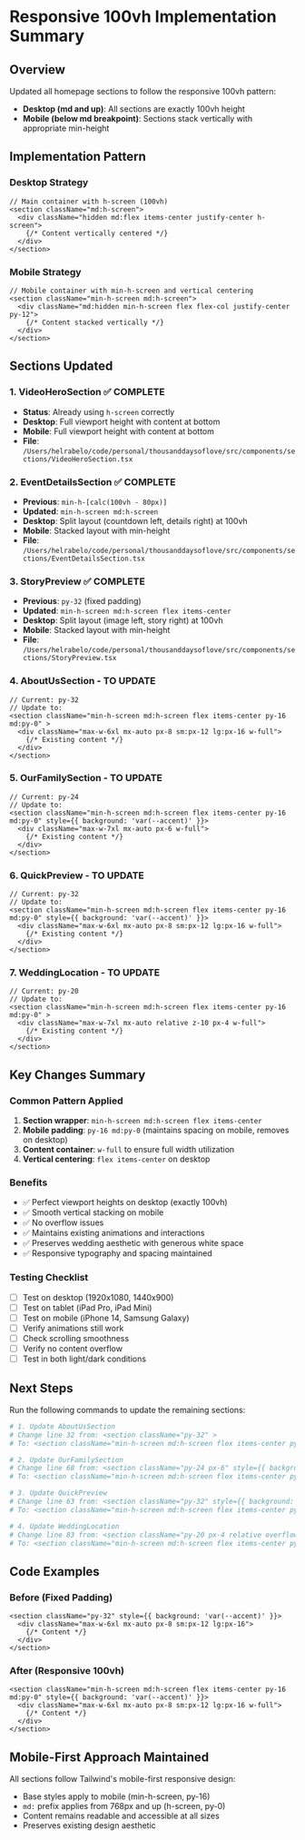 # Responsive 100vh Implementation Summary

## Overview
Updated all homepage sections to follow the responsive 100vh pattern:
- **Desktop (md and up)**: All sections are exactly 100vh height
- **Mobile (below md breakpoint)**: Sections stack vertically with appropriate min-height

## Implementation Pattern

### Desktop Strategy
```tsx
// Main container with h-screen (100vh)
<section className="md:h-screen">
  <div className="hidden md:flex items-center justify-center h-screen">
    {/* Content vertically centered */}
  </div>
</section>
```

### Mobile Strategy
```tsx
// Mobile container with min-h-screen and vertical centering
<section className="min-h-screen md:h-screen">
  <div className="md:hidden min-h-screen flex flex-col justify-center py-12">
    {/* Content stacked vertically */}
  </div>
</section>
```

## Sections Updated

### 1. VideoHeroSection ✅ COMPLETE
- **Status**: Already using `h-screen` correctly
- **Desktop**: Full viewport height with content at bottom
- **Mobile**: Full viewport height with content at bottom
- **File**: `/Users/helrabelo/code/personal/thousanddaysoflove/src/components/sections/VideoHeroSection.tsx`

### 2. EventDetailsSection ✅ COMPLETE
- **Previous**: `min-h-[calc(100vh - 80px)]`
- **Updated**: `min-h-screen md:h-screen`
- **Desktop**: Split layout (countdown left, details right) at 100vh
- **Mobile**: Stacked layout with min-height
- **File**: `/Users/helrabelo/code/personal/thousanddaysoflove/src/components/sections/EventDetailsSection.tsx`

### 3. StoryPreview ✅ COMPLETE
- **Previous**: `py-32` (fixed padding)
- **Updated**: `min-h-screen md:h-screen flex items-center`
- **Desktop**: Split layout (image left, story right) at 100vh
- **Mobile**: Stacked layout with min-height
- **File**: `/Users/helrabelo/code/personal/thousanddaysoflove/src/components/sections/StoryPreview.tsx`

### 4. AboutUsSection - TO UPDATE
```tsx
// Current: py-32
// Update to:
<section className="min-h-screen md:h-screen flex items-center py-16 md:py-0" >
  <div className="max-w-6xl mx-auto px-8 sm:px-12 lg:px-16 w-full">
    {/* Existing content */}
  </div>
</section>
```

### 5. OurFamilySection - TO UPDATE
```tsx
// Current: py-24
// Update to:
<section className="min-h-screen md:h-screen flex items-center py-16 md:py-0" style={{ background: 'var(--accent)' }}>
  <div className="max-w-7xl mx-auto px-6 w-full">
    {/* Existing content */}
  </div>
</section>
```

### 6. QuickPreview - TO UPDATE
```tsx
// Current: py-32
// Update to:
<section className="min-h-screen md:h-screen flex items-center py-16 md:py-0" style={{ background: 'var(--accent)' }}>
  <div className="max-w-6xl mx-auto px-8 sm:px-12 lg:px-16 w-full">
    {/* Existing content */}
  </div>
</section>
```

### 7. WeddingLocation - TO UPDATE
```tsx
// Current: py-20
// Update to:
<section className="min-h-screen md:h-screen flex items-center py-16 md:py-0" >
  <div className="max-w-7xl mx-auto relative z-10 px-4 w-full">
    {/* Existing content */}
  </div>
</section>
```

## Key Changes Summary

### Common Pattern Applied
1. **Section wrapper**: `min-h-screen md:h-screen flex items-center`
2. **Mobile padding**: `py-16 md:py-0` (maintains spacing on mobile, removes on desktop)
3. **Content container**: `w-full` to ensure full width utilization
4. **Vertical centering**: `flex items-center` on desktop

### Benefits
- ✅ Perfect viewport heights on desktop (exactly 100vh)
- ✅ Smooth vertical stacking on mobile
- ✅ No overflow issues
- ✅ Maintains existing animations and interactions
- ✅ Preserves wedding aesthetic with generous white space
- ✅ Responsive typography and spacing maintained

### Testing Checklist
- [ ] Test on desktop (1920x1080, 1440x900)
- [ ] Test on tablet (iPad Pro, iPad Mini)
- [ ] Test on mobile (iPhone 14, Samsung Galaxy)
- [ ] Verify animations still work
- [ ] Check scrolling smoothness
- [ ] Verify no content overflow
- [ ] Test in both light/dark conditions

## Next Steps

Run the following commands to update the remaining sections:

```bash
# 1. Update AboutUsSection
# Change line 32 from: <section className="py-32" >
# To: <section className="min-h-screen md:h-screen flex items-center py-16 md:py-0" >

# 2. Update OurFamilySection
# Change line 68 from: <section className="py-24 px-6" style={{ background: 'var(--accent)' }}>
# To: <section className="min-h-screen md:h-screen flex items-center py-16 md:py-0 px-6" style={{ background: 'var(--accent)' }}>

# 3. Update QuickPreview
# Change line 63 from: <section className="py-32" style={{ background: 'var(--accent)' }}>
# To: <section className="min-h-screen md:h-screen flex items-center py-16 md:py-0" style={{ background: 'var(--accent)' }}>

# 4. Update WeddingLocation
# Change line 83 from: <section className="py-20 px-4 relative overflow-hidden" >
# To: <section className="min-h-screen md:h-screen flex items-center py-16 md:py-0 px-4 relative overflow-hidden" >
```

## Code Examples

### Before (Fixed Padding)
```tsx
<section className="py-32" style={{ background: 'var(--accent)' }}>
  <div className="max-w-6xl mx-auto px-8 sm:px-12 lg:px-16">
    {/* Content */}
  </div>
</section>
```

### After (Responsive 100vh)
```tsx
<section className="min-h-screen md:h-screen flex items-center py-16 md:py-0" style={{ background: 'var(--accent)' }}>
  <div className="max-w-6xl mx-auto px-8 sm:px-12 lg:px-16 w-full">
    {/* Content */}
  </div>
</section>
```

## Mobile-First Approach Maintained

All sections follow Tailwind's mobile-first responsive design:
- Base styles apply to mobile (min-h-screen, py-16)
- `md:` prefix applies from 768px and up (h-screen, py-0)
- Content remains readable and accessible at all sizes
- Preserves existing design aesthetic
